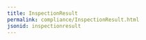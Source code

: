 ```yaml
---
title: InspectionResult
permalink: compliance/InspectionResult.html
jsonid: inspectionresult
---
```

